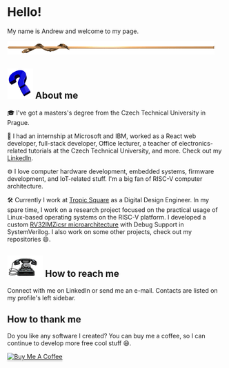 # Hello!
My name is Andrew and welcome to my page.

![line](snakeline.gif)

## ![question mark](qmark.gif) About me

🎓 I've got a masters's degree from the Czech Technical University in Prague.

💼 I had an internship at Microsoft and IBM, worked as a React web developer, full-stack developer, Office lecturer, a teacher of electronics-related tutorials at the Czech Technical University, and more. Check out my [LinkedIn](https://www.linkedin.com/in/ondrej-golasowski/).

⚙️ I love computer hardware development, embedded systems, firmware development, and IoT-related stuff. I'm a big fan of RISC-V computer architecture.

🛠️ Currently I work at [Tropic Square](https://tropicsquare.com/) as a Digital Design Engineer. In my spare time, I work on a research project focused on the practical usage of Linux-based operating systems on the RISC-V platform. I developed a custom [RV32IMZicsr microarchitecture](https://github.com/HoneyGol-Microsystems/vesp-beta) with Debug Support in SystemVerilog. I also work on some other projects, check out my repositories 😄.

## ![phone](ringphone.gif) How to reach me
Connect with me on LinkedIn or send me an e-mail. Contacts are listed on my profile's left sidebar.

## How to thank me
Do you like any software I created? You can buy me a coffee, so I can continue to develop more free cool stuff 😄.

<a href="https://www.buymeacoffee.com/andreondra" target="_blank"><img src="https://www.buymeacoffee.com/assets/img/custom_images/yellow_img.png" alt="Buy Me A Coffee" style="height: 41px !important;width: 174px !important;box-shadow: 0px 3px 2px 0px rgba(190, 190, 190, 0.5) !important;-webkit-box-shadow: 0px 3px 2px 0px rgba(190, 190, 190, 0.5) !important;" ></a>
